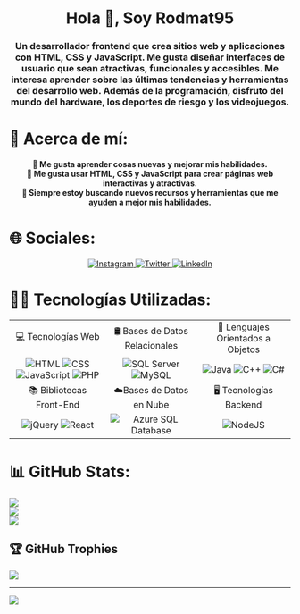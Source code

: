 <div id="header" align="center">
  <h1 align="center">Hola 👋, Soy Rodmat95</h1>
  <h3 align="center">Un desarrollador frontend que crea sitios web y aplicaciones con HTML, CSS y JavaScript. Me gusta diseñar interfaces de usuario que sean atractivas, funcionales y accesibles. Me interesa aprender sobre las últimas tendencias y herramientas del desarrollo web. Además de la programación, disfruto del mundo del hardware, los deportes de riesgo y los videojuegos.</h3>
</div>

<div id="about" align="center">
  <h1 align="left">💫 Acerca de mí:</h1>
  <h4 align="center">🚀 Me gusta aprender cosas nuevas y mejorar mis habilidades.<br>🎨 Me gusta usar HTML, CSS y JavaScript para crear páginas web interactivas y atractivas.<br>🎯 Siempre estoy buscando nuevos recursos y herramientas que me ayuden a mejor mis habilidades.</h4>
</div>

<div id="socials" align="center">
  <h1 align="left">🌐 Sociales:</h1>
  <a href="https://instagram.com/rodmat95">
    <img src="https://img.shields.io/badge/Instagram-%23E4405F.svg?logo=Instagram&logoColor=white" alt="Instagram">
  </a>
  <a href="https://twitter.com/chrodrigoalonso">
    <img src="https://img.shields.io/badge/Twitter-%231877F2.svg?logo=Twitter&logoColor=white" alt="Twitter">
  </a>
  <a href="https://www.linkedin.com/in/rodrigochavarry">
    <img src="https://img.shields.io/badge/LinkedIn-%23FF0000.svg?logo=linkedin&logoColor=white" alt="LinkedIn">
  </a>
</div>

<div id="Technologies" align="center">
  <h1 align="left">👨‍💻 Tecnologías Utilizadas:</h1>
  <table>
    <tr align="center">
      <td>💻 Tecnologías Web</td>
      <td>🛢 Bases de Datos Relacionales</td>
      <td>💬 Lenguajes Orientados a Objetos</td>
    </tr>
    <tr align="center">
      <td>
        <img src="https://img.shields.io/badge/HTML5-%23E34F26.svg?style=flat&logo=html5&logoColor=white" alt="HTML">
        <img src="https://img.shields.io/badge/CSS3-%231572B6.svg?style=flat&logo=css3&logoColor=white" alt="CSS">
        <img src="https://img.shields.io/badge/JavaScript-%23323330.svg?style=flat&logo=javascript&logoColor=%23F7DF1E" alt="JavaScript">
        <img src="https://img.shields.io/badge/PHP-%23777BB4.svg?style=flat&logo=php&logoColor=white" alt="PHP">
      </td>
      <td>
        <img src="https://img.shields.io/badge/SQL%20Server-%23CC2927.svg?style=flat&logo=microsoft-sql-server&logoColor=white" alt="SQL Server">
        <img src="https://img.shields.io/badge/MySQL-%2300f.svg?style=flat&logo=mysql&logoColor=white" alt="MySQL">
      </td>
      <td>
        <img src="https://img.shields.io/badge/Java-%23D9534F.svg?style=flat&logo=java&logoColor=white" alt="Java">
        <img src="https://img.shields.io/badge/C%2B%2B-%2300599C.svg?style=flat&logo=c%2B%2B&logoColor=white" alt="C++">
        <img src="https://img.shields.io/badge/C%23-%239100D7.svg?style=flat&logo=c-sharp&logoColor=white" alt="C#">
      </td>
    </tr>
    <tr align="center">
      <td>📚 Bibliotecas Front-End</td>
      <td>☁️Bases de Datos en Nube</td>
      <td>🖥️ Tecnologías Backend</td>
    </tr>
    <tr align="center">
      <td>
        <img src="https://img.shields.io/badge/jquery-%230769AD.svg?style=flat&logo=jquery&logoColor=white" alt="jQuery">
        <img src="https://img.shields.io/badge/react-%2320232a.svg?style=flat&logo=react&logoColor=%2361DAFB" alt="React">
      </td>
      <td>
        <img src="https://img.shields.io/badge/Azure%20SQL%20Database-0089D6?style=flat&logo=microsoft-azure&logoColor=white" alt="Azure SQL Database">
      </td>
      <td>
        <img src="https://img.shields.io/badge/node.js-6DA55F?style=flat&logo=node.js&logoColor=white" alt="NodeJS">
      </td>
    </tr>
  </table>
</div>

# 📊 GitHub Stats:
![](https://github-readme-stats.vercel.app/api?username=skygitIG&theme=onedark&hide_border=true&include_all_commits=false&count_private=false)<br/>
![](https://github-readme-streak-stats.herokuapp.com/?user=skygitIG&theme=onedark&hide_border=true)<br/>
![](https://github-readme-stats.vercel.app/api/top-langs/?username=skygitIG&theme=onedark&hide_border=true&include_all_commits=false&count_private=false&layout=compact)

## 🏆 GitHub Trophies
![](https://github-profile-trophy.vercel.app/?username=skygitIG&theme=onedark&no-frame=true&no-bg=true&margin-w=4)

---
<a href="https://visitcount.itsvg.in">
  <img src="https://visitcount.itsvg.in/api?id=rodmat95&label=Profile%20Views&color=1&icon=5&pretty=true" />
</a>
